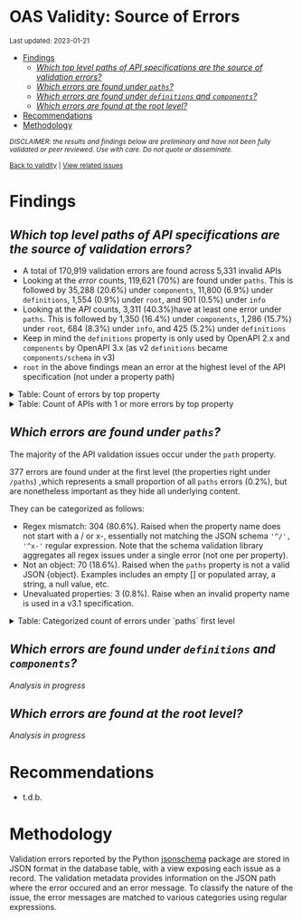OAS Validity: Source of Errors
================
<sup>Last updated: 2023-01-21</sup>

- <a href="#findings" id="toc-findings">Findings</a>
  - <a
    href="#which-top-level-paths-of-api-specifications-are-the-source-of-validation-errors"
    id="toc-which-top-level-paths-of-api-specifications-are-the-source-of-validation-errors"><em>Which
    top level paths of API specifications are the source of validation
    errors?</em></a>
  - <a href="#which-errors-are-found-under-paths"
    id="toc-which-errors-are-found-under-paths"><em>Which errors are found
    under <code>paths</code>?</em></a>
  - <a href="#which-errors-are-found-under-definitions-and-components"
    id="toc-which-errors-are-found-under-definitions-and-components"><em>Which
    errors are found under <code>definitions</code> and
    <code>components</code>?</em></a>
  - <a href="#which-errors-are-found-at-the-root-level"
    id="toc-which-errors-are-found-at-the-root-level"><em>Which errors are
    found at the root level?</em></a>
- <a href="#recommendations" id="toc-recommendations">Recommendations</a>
- <a href="#methodology" id="toc-methodology">Methodology</a>

<sup>*DISCLAIMER: the results and findings below are preliminary and
have not been fully validated or peer reviewed. Use with care. Do not
quote or disseminate.*</sup>

<sup>[Back to validity](oas_validity.md) \| [View related
issues](https://github.com/postman-open-technologies/knowledge-base/labels/oas%3Avalidity)</sup>

# Findings

## *Which top level paths of API specifications are the source of validation errors?*

- A total of 170,919 validation errors are found across 5,331 invalid
  APIs
- Looking at the *error* counts, 119,621 (70%) are found under `paths`.
  This is followed by 35,288 (20.6%) under `components`, 11,800 (6.9%)
  under `definitions`, 1,554 (0.9%) under `root`, and 901 (0.5%) under
  `info`
- Looking at the *API* counts, 3,311 (40.3%)have at least one error
  under `paths`. This is followed by 1,350 (16.4%) under `components`,
  1,286 (15.7%) under `root`, 684 (8.3%) under `info`, and 425 (5.2%)
  under `definitions`
- Keep in mind the `definitions` property is only used by OpenAPI 2.x
  and `components` by OpenAPI 3.x (as v2 `definitions` became
  `components/schema` in v3)
- `root` in the above findings mean an error at the highest level of the
  API specification (not under a property path)

<details>
<summary>
Table: Count of errors by top property
</summary>

| path                |      n |       pct |
|:--------------------|-------:|----------:|
| paths               | 119621 | 0.6998695 |
| components          |  35288 | 0.2064604 |
| definitions         |  11800 | 0.0690386 |
| root                |   1554 | 0.0090920 |
| info                |    901 | 0.0052715 |
| tags                |    502 | 0.0029371 |
| servers             |    341 | 0.0019951 |
| securityDefinitions |    187 | 0.0010941 |
| host                |    183 | 0.0010707 |
| basePath            |    142 | 0.0008308 |
| security            |    104 | 0.0006085 |
| responses           |     76 | 0.0004447 |
| schemes             |     68 | 0.0003978 |
| parameters          |     56 | 0.0003276 |
| produces            |     47 | 0.0002750 |
| externalDocs        |     26 | 0.0001521 |
| openapi             |     12 | 0.0000702 |
| consumes            |      7 | 0.0000410 |
| swagger             |      4 | 0.0000234 |

</details>
<details>
<summary>
Table: Count of APIs with 1 or more errors by top property
</summary>

| path                |    n |       pct |
|:--------------------|-----:|----------:|
| paths               | 3311 | 0.4033869 |
| components          | 1350 | 0.1644737 |
| root                | 1286 | 0.1566764 |
| info                |  684 | 0.0833333 |
| definitions         |  425 | 0.0517788 |
| servers             |  285 | 0.0347222 |
| host                |  183 | 0.0222953 |
| securityDefinitions |  150 | 0.0182749 |
| basePath            |  142 | 0.0173002 |
| security            |  102 | 0.0124269 |
| tags                |   92 | 0.0112086 |
| schemes             |   65 | 0.0079191 |
| produces            |   47 | 0.0057261 |
| parameters          |   24 | 0.0029240 |
| externalDocs        |   20 | 0.0024366 |
| responses           |   19 | 0.0023148 |
| openapi             |   12 | 0.0014620 |
| consumes            |    7 | 0.0008528 |
| swagger             |    4 | 0.0004873 |

</details>

## *Which errors are found under `paths`?*

The majority of the API validation issues occur under the `path`
property.

377 errors are found under at the first level (the properties right
under `/paths`) ,which represents a small proportion of all `paths`
errors (0.2%), but are nonetheless important as they hide all underlying
content.

They can be categorized as follows:

- Regex mismatch: 304 (80.6%). Raised when the property name does not
  start with a / or x-, essentially not matching the JSON schema
  `'^/', '^x-'` regular expression. Note that the schema validation
  library aggregates all regex issues under a single error (not one per
  property).
- Not an object: 70 (18.6%). Raised when the `paths` property is not a
  valid JSON {object}. Examples includes an empty \[\] or populated
  array, a string, a null value, etc.
- Unevaluated properties: 3 (0.8%). Raise when an invalid property name
  is used in a v3.1 specification.

<details>
<summary>
Table: Categorized count of errors under `paths` first level
</summary>

| category |   n |       pct |
|:---------|----:|----------:|
| REGEX    | 304 | 0.8063660 |
| NOTOBJ   |  70 | 0.1856764 |
| UNEVAL   |   3 | 0.0079576 |

</details>

## *Which errors are found under `definitions` and `components`?*

*Analysis in progress*

## *Which errors are found at the root level?*

*Analysis in progress*

# Recommendations

- t.d.b.

# Methodology

Validation errors reported by the Python
[jsonschema](https://github.com/python-jsonschema/jsonschema) package
are stored in JSON format in the database table, with a view exposing
each issue as a record. The validation metadata provides information on
the JSON path where the error occured and an error message. To classify
the nature of the issue, the error messages are matched to various
categories using regular expressions.
